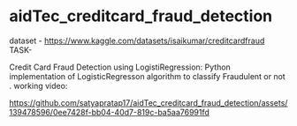 # aidTec_creditcard_fraud_detection
dataset - https://www.kaggle.com/datasets/isaikumar/creditcardfraud
TASK-

Credit Card Fraud Detection using LogistiRegression: Python implementation of LogisticRegresson algorithm to classify Fraudulent or not .
working video:


https://github.com/satyapratap17/aidTec_creditcard_fraud_detection/assets/139478596/0ee7428f-bb04-40d7-819c-ba5aa76991fd

